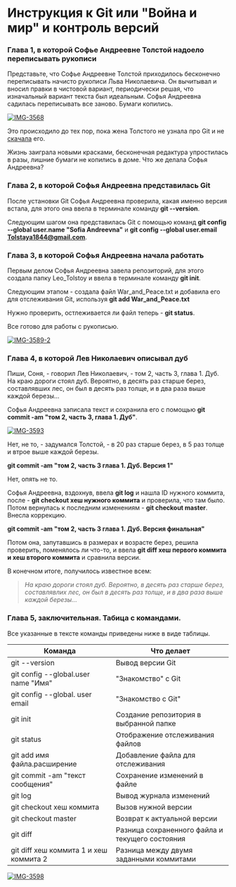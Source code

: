 # Инструкция к Git или "Война и мир" и контроль версий

### Глава 1, в которой Софье Андреевне Толстой надоело переписывать рукописи

Представьте, что Софье Андреевне Толстой приходилось бесконечно переписывать начисто рукописи Льва Николаевича. Он вычитывал и вносил правки в чистовой вариант, периодически решая, что изначальный вариант текста был идеальным. Софья Андреевна садилась переписывать все заново. Бумаги копились.  

<a href="https://ibb.co/Wyzj0Y7"><img src="https://i.ibb.co/mqyg0Md/IMG-3568.jpg" alt="IMG-3568" border="0"></a>

Это происходило до тех пор, пока жена Толстого не узнала про Git и не [скачала](https://git-scm.com/downloads) его. 

Жизнь заиграла новыми красками, бесконечная редактура упростилась в разы, лишние бумаги не копились в доме. Что же делала Софья Андреевна? 


### Глава 2, в которой Софья Андреевна представилась Git

После установки Git Софья Андреевна проверила, какая именно версия встала, для этого она ввела в терминале команду **git --version**. 

Следующим шагом она представилась Git с помощью команд **git config --global user.name "Sofia Andreevna"** и **git config --global user.email Tolstaya1844@gmail.com**.

### Глава 3, в которой Софья Андреевна начала работать

Первым делом Софья Андреевна завела репозиторий, для этого создала папку Leo_Tolstoy и ввела в терминале команду **git init**. 

Следующим этапом - создала файл War_and_Peace.txt и добавила его для отслеживания Git, используя **git add War_and_Peace.txt**

Нужно проверить, остлеживается ли файл теперь - **git status**.

Все готово для работы с рукописью. 

<a href="https://ibb.co/qxFSXxb"><img src="https://i.ibb.co/R74FZ7L/IMG-3589-2.jpg" alt="IMG-3589-2" border="0"></a>

### Глава 4, в которой Лев Николаевич описывал дуб

Пиши, Соня, - говорил Лев Николаевич, - том 2, часть 3, глава 1. Дуб. На краю дороги стоял дуб. Вероятно, в десять раз старше берез, составлявших лес, он был в десять раз толще, и в два раза выше каждой березы... 

Софья Андреевна записала текст и сохранила его с помощью **git commit -am "том 2, часть 3, глава 1. Дуб"**.

<a href="https://ibb.co/8r87hQ9"><img src="https://i.ibb.co/n7kLWKj/IMG-3593.jpg" alt="IMG-3593" border="0"></a>

Нет, не то, - задумался Толстой, - в 20 раз старше берез, в 5 раз толще и втрое выше каждой березы.

**git commit -am "том 2, часть 3 глава 1. Дуб. Версия 1"**

Нет, опять не то.

Софья Андреевна, вздохнув, ввела **git log** и нашла ID нужного коммита, после - **git checkout хеш нужного коммита** и проверила, что там было. Потом вернулась к последним изменениям - **git checkout master**. Внесла коррекцию.

**git commit -am "том 2, часть 3 глава 1. Дуб. Версия финальная"**

Потом она, запутавшись в размерах и возрасте берез, решила проверить, поменялось ли что-то, и ввела **git diff хеш первого коммита и хеш второго коммита** и сравнила версии. 

В конечном итоге, получилось известное всем:

> *На краю дороги стоял дуб. Вероятно, в десять раз старше берез, составлявлих лес, он был в десять раз толще, и в два раза выше каждой березы...*


### Глава 5, заключительная. Табица с командами.

Все указанные в тексте команды приведены ниже в виде таблицы. 

| Команда  | Что делает |
| ------------- | ------------- |
| git --version  | Вывод версии Git  |
| git config --global.user name "Имя" | "Знакомство" с Git  |
| git config --global. user email | "Знакомство с Git" |
| git init | Создание репозитория в выбранной папке |
| git status | Отображение отслеживания файлов |
| git add имя файла.расширение | Добавление файла для отслеживания |
| git commit -am "текст сообщения" | Сохранение изменений в файле |
| git log | Вывод журнала изменений |
| git checkout хеш коммита | Вызов нужной версии |
| git checkout master | Возврат к актуальной версии |
| git diff | Разница сохраненного файла и текущего состояния |
| git diff хеш коммита 1 и хеш коммита 2 | Разница между двумя заданными коммитами |

<a href="https://ibb.co/RjhLhRM"><img src="https://i.ibb.co/qJ0b0T4/IMG-3598.jpg" alt="IMG-3598" border="0" /></a>






